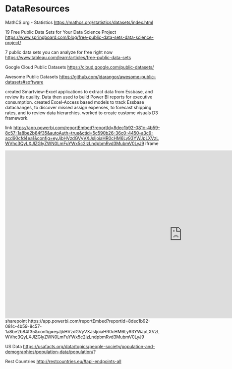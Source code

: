 # DataResources

MathCS.org - Statistics
https://mathcs.org/statistics/datasets/index.html

19 Free Public Data Sets for Your Data Science Project
https://www.springboard.com/blog/free-public-data-sets-data-science-project/

7 public data sets you can analyze for free right now
https://www.tableau.com/learn/articles/free-public-data-sets

Google Cloud Public Datasets
https://cloud.google.com/public-datasets/

Awesome Public Datasets
https://github.com/jdarangor/awesome-public-datasets#software

created Smartview-Excel applications to extract data from Essbase, and review its quality. Data then used to build Power BI reports for executive consumption. 
created Excel-Access based models to track Essbase datachanges, to discover missed assign expenses, to forecast shipping rates, and to review data hierarchies.
worked to create custome visuals D3 framework.

link
https://app.powerbi.com/reportEmbed?reportId=8dec1b92-081c-4b59-8c57-1a8be2b84f35&autoAuth=true&ctid=5c590b26-36c0-4450-a3c9-acd90cfd4ea1&config=eyJjbHVzdGVyVXJsIjoiaHR0cHM6Ly93YWJpLXVzLWVhc3QyLXJlZGlyZWN0LmFuYWx5c2lzLndpbmRvd3MubmV0LyJ9
iframe
<iframe width="1140" height="541.25" src="https://app.powerbi.com/reportEmbed?reportId=8dec1b92-081c-4b59-8c57-1a8be2b84f35&autoAuth=true&ctid=5c590b26-36c0-4450-a3c9-acd90cfd4ea1&config=eyJjbHVzdGVyVXJsIjoiaHR0cHM6Ly93YWJpLXVzLWVhc3QyLXJlZGlyZWN0LmFuYWx5c2lzLndpbmRvd3MubmV0LyJ9" frameborder="0" allowFullScreen="true"></iframe>
sharepoint
https://app.powerbi.com/reportEmbed?reportId=8dec1b92-081c-4b59-8c57-1a8be2b84f35&config=eyJjbHVzdGVyVXJsIjoiaHR0cHM6Ly93YWJpLXVzLWVhc3QyLXJlZGlyZWN0LmFuYWx5c2lzLndpbmRvd3MubmV0LyJ9

US Data
https://usafacts.org/data/topics/people-society/population-and-demographics/population-data/population/?

Rest Countries
http://restcountries.eu/#api-endpoints-all
